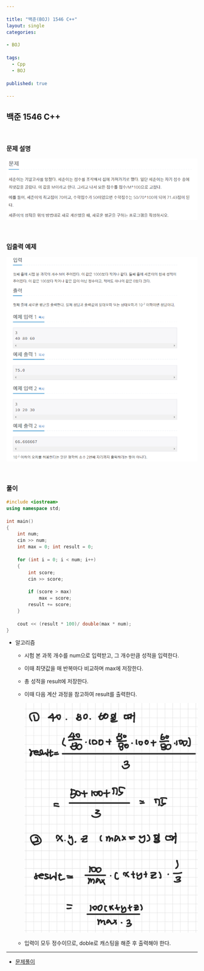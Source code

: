 ```yaml
---

title: "백준(BOJ) 1546 C++"
layout: single
categories:

- BOJ

tags:
  - Cpp
  - BOJ

published: true

---
```


## 백준 1546 C++

<br>

### 문제 설명

![image-20221207152545290](/assets/images/2022-12-07-BOJ15552/image-20221207152545290.png)

<br>

### 입출력 예제

![image-20221207152602895](/assets/images/2022-12-07-BOJ15552/image-20221207152602895.png)

<br>

### 풀이

```cpp
#include <iostream>
using namespace std;

int main()
{
    int num;
    cin >> num;
    int max = 0; int result = 0;

    for (int i = 0; i < num; i++)
    {
        int score;
        cin >> score;

        if (score > max)
            max = score;
        result += score;
    }

    cout << (result * 100)/ double(max * num);
}
```

- 알고리즘

  - 시험 본 과목 개수를 num으로 입력받고, 그 개수만큼 성적을 입력한다.
  
  - 이때 최댓값을 매 반복마다 비교하며 max에 저장한다.

  - 총 성적을 result에 저장한다.

  - 이때 다음 계산 과정을 참고하여 result를 출력한다.

    ![image-20221207153138511](/assets/images/2022-12-07-BOJ15552/image-20221207153138511.png)
  
  - 입력이 모두 정수이므로, doble로 캐스팅을 해준 후 출력해야 한다.

---

- [문제풀이](https://www.acmicpc.net/user/malove8466)

